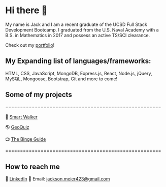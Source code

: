 # Hi there 👋

My name is Jack and I am a recent graduate of the UCSD Full Stack Development Bootcamp. I graduated from the U.S. Naval Academy with a B.S. in Mathematics in 2017 and possess an active TS/SCI clearance.

Check out my [portfolio](https://meierj423.github.io/react-portfolio/)!

## My Expanding list of languages/frameworks:
HTML, CSS, JavaScript, MongoDB, Express.js, React, Node.js, jQuery, MySQL, Mongoose, Bootstrap, Git and more to come!

## Some of my projects

=====================================================

🦮 [Smart Walker](https://smart-walker.herokuapp.com/)

🌎 [GeoQuiz](https://geo1quiz.herokuapp.com/)

📺 [The Binge Guide](https://jmsj2.herokuapp.com/)

=====================================================

## How to reach me
📑 [LinkedIn](https://www.linkedin.com/in/jackson-meier/) 📧 Email: [jackson.meier423@gmail.com](jackson.meier423@gmail.com)
